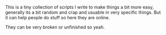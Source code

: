 This is a tiny collection of scripts I write to make things a bit more easy, generally its a bit random and crap and usuable in very specific things. But it can help people do stuff so here they are online.

They can be very broken or unfinished so yeah.